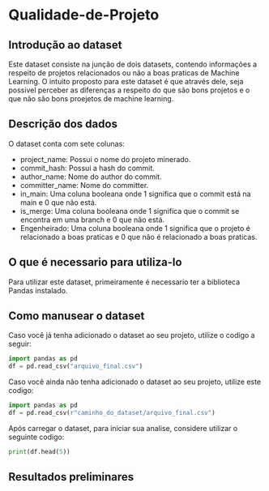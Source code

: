 # Qualidade-de-Projeto
## Introdução ao dataset
Este dataset consiste na junção de dois datasets, contendo informações a respeito de projetos relacionados ou não a boas praticas de Machine Learning. O intuito proposto para este dataset é que através dele, seja possivel perceber as diferenças a respeito do que são bons projetos e o que não são bons proejetos de machine learning.

## Descrição dos dados
O dataset conta com sete colunas:
* project_name: Possui o nome do projeto minerado.
* commit_hash: Possui a hash do commit.
* author_name: Nome do author do commit.
* committer_name: Nome do committer.
* in_main: Uma coluna booleana onde 1 significa que o commit está na main e 0 que não está.
* is_merge: Uma coluna booleana onde 1 significa que o commit se encontra em uma branch e 0 que não está.
* Engenheirado: Uma coluna booleana onde 1 significa que o projeto é relacionado a boas praticas e 0 que não é relacionado a boas praticas.

## O que é necessario para utiliza-lo
Para utilizar este dataset, primeiramente é necessario ter a biblioteca Pandas instalado.

## Como manusear o dataset
Caso você já tenha adicionado o dataset ao seu projeto, utilize o codigo a seguir:
```Python
import pandas as pd
df = pd.read_csv("arquivo_final.csv")
```

Caso você ainda não tenha adicionado o dataset ao seu projeto, utilize este codigo:
```Python
import pandas as pd
df = pd.read_csv(r"caminho_do_dataset/arquivo_final.csv")
```

Após carregar o dataset, para iniciar sua analise, considere utilizar o seguinte codigo:
```Python
print(df.head(5))
```

## Resultados preliminares 

